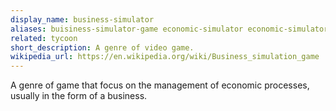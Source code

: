 ```yaml
---
display_name: business-simulator
aliases: buisiness-simulator-game economic-simulator economic-simulator-game
related: tycoon
short_description: A genre of video game.
wikipedia_url: https://en.wikipedia.org/wiki/Business_simulation_game
---
```

A genre of game that focus on the management of economic processes, usually in the form of a business.
